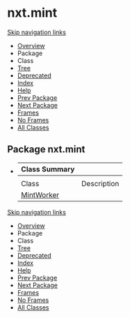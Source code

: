 # nxt.mint

[Skip navigation links](nxt.mint.md#skip.navbar.top)

* [Overview](../../overview.md)
* Package
* Class
* [Tree](nxt.mint-class-hierarchy.md)
* [Deprecated](broken-reference)
* [Index](../../index-files/a-index.md)
* [Help](../../how-this-api-document-is-organized.md)
* [Prev Package](../http/nxt.http.md)
* [Next Package](../peer/nxt.peer.md)
* [Frames](https://jpr4.gojupiter.tech/doc/index.html?nxt/mint/package-summary.html)
* [No Frames](nxt.mint.md)
* [All Classes](../../all-classes.md)

## Package nxt.mint

* | Class Summary                                                          |             |
  | ---------------------------------------------------------------------- | ----------- |
  |                                                                        |             |
  | Class                                                                  | Description |
  | [MintWorker](https://jpr4.gojupiter.tech/doc/nxt/mint/MintWorker.html) |             |

[Skip navigation links](nxt.mint.md#skip.navbar.bottom)

* [Overview](../../overview.md)
* Package
* Class
* [Tree](nxt.mint-class-hierarchy.md)
* [Deprecated](broken-reference)
* [Index](../../index-files/a-index.md)
* [Help](../../how-this-api-document-is-organized.md)
* [Prev Package](../http/nxt.http.md)
* [Next Package](../peer/nxt.peer.md)
* [Frames](https://jpr4.gojupiter.tech/doc/index.html?nxt/mint/package-summary.html)
* [No Frames](nxt.mint.md)
* [All Classes](../../all-classes.md)
